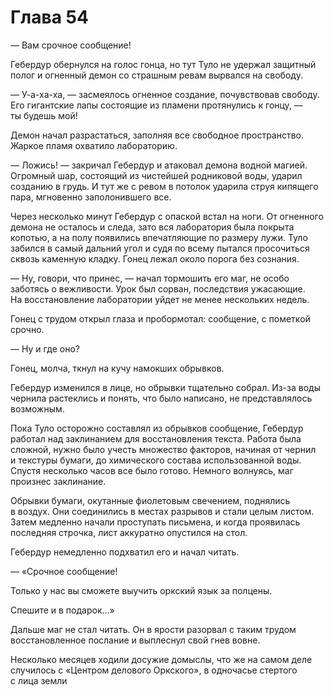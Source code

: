 # Глава 54

— Вам срочное сообщение!

Гебердур обернулся на голос гонца, но тут Туло не удержал защитный полог и огненный демон со страшным ревам вырвался на свободу.

— У-а-ха-ха, — засмеялось огненное создание, почувствовав свободу. Его гигантские лапы состоящие из пламени протянулись к гонцу, — ты будешь мой!

Демон начал разрастаться, заполняя все свободное пространство. Жаркое пламя охватило лабораторию.

— Ложись! — закричал Гебердур и атаковал демона водной магией. Огромный шар, состоящий из чистейшей родниковой воды, ударил созданию в грудь. И тут же с ревом в потолок ударила струя кипящего пара, мгновенно заполонившего все.

Через несколько минут Гебердур с опаской встал на ноги. От огненного демона не осталось и следа, зато вся лаборатория была покрыта копотью, а на полу появились впечатляющие по размеру лужи. Туло забился в самый дальний угол и судя по всему пытался просочиться сквозь каменную кладку. Гонец лежал около порога без сознания.

— Ну, говори, что принес, — начал тормошить его маг, не особо заботясь о вежливости. Урок был сорван, последствия ужасающие. На восстановление лаборатории уйдет не менее нескольких недель.

Гонец с трудом открыл глаза и пробормотал: сообщение, с пометкой срочно.

— Ну и где оно?

Гонец, молча, ткнул на кучу намокших обрывков.

Гебердур изменился в лице, но обрывки тщательно собрал. Из-за воды чернила растеклись и понять, что было написано, не представлялось возможным.

Пока Туло осторожно составлял из обрывков сообщение, Гебердур работал над заклинанием для восстановления текста. Работа была сложной, нужно было учесть множество факторов, начиная от чернил и текстуры бумаги, до химического состава использованной воды. Спустя несколько часов все было готово. Немного волнуясь, маг произнес заклинание. 

Обрывки бумаги, окутанные фиолетовым свечением, поднялись в воздух. Они соединились в местах разрывов и стали целым листом. Затем медленно начали проступать письмена, и когда проявилась последняя строчка, лист аккуратно опустился на стол.

Гебердур немедленно подхватил его и начал читать.

— «Срочное сообщение!

Только у нас вы сможете выучить оркский язык за полцены.

Спешите и в подарок...»

Дальше маг не стал читать. Он в ярости разорвал с таким трудом восстановленное послание и выплеснул свой гнев вовне.

Несколько месяцев ходили досужие домыслы, что же на самом деле случилось с «Центром делового Оркского», в одночасье стертого с лица земли


